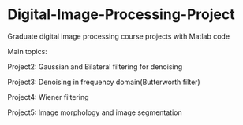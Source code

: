 # Digital-Image-Processing-Project
Graduate digital image processing course projects with Matlab code

Main topics:

Project2: Gaussian and Bilateral filtering for denoising

Project3: Denoising in frequency domain(Butterworth filter)

Project4: Wiener filtering

Project5: Image morphology and image segmentation
